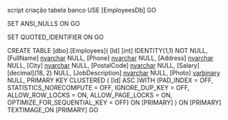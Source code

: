 script criação tabela banco
USE [EmployeesDb]
GO

SET ANSI_NULLS ON
GO

SET QUOTED_IDENTIFIER ON
GO

CREATE TABLE [dbo].[Employees](
	[Id] [int] IDENTITY(1,1) NOT NULL,
	[FullName] [nvarchar](100) NULL,
	[Phone] [nvarchar](15) NULL,
	[Address] [nvarchar](200) NULL,
	[City] [nvarchar](100) NULL,
	[PostalCode] [nvarchar](10) NULL,
	[Salary] [decimal](18, 2) NULL,
	[JobDescription] [nvarchar](250) NULL,
	[Photo] [varbinary](max) NULL,
PRIMARY KEY CLUSTERED 
(
	[Id] ASC
)WITH (PAD_INDEX = OFF, STATISTICS_NORECOMPUTE = OFF, IGNORE_DUP_KEY = OFF, ALLOW_ROW_LOCKS = ON, ALLOW_PAGE_LOCKS = ON, OPTIMIZE_FOR_SEQUENTIAL_KEY = OFF) ON [PRIMARY]
) ON [PRIMARY] TEXTIMAGE_ON [PRIMARY]
GO
